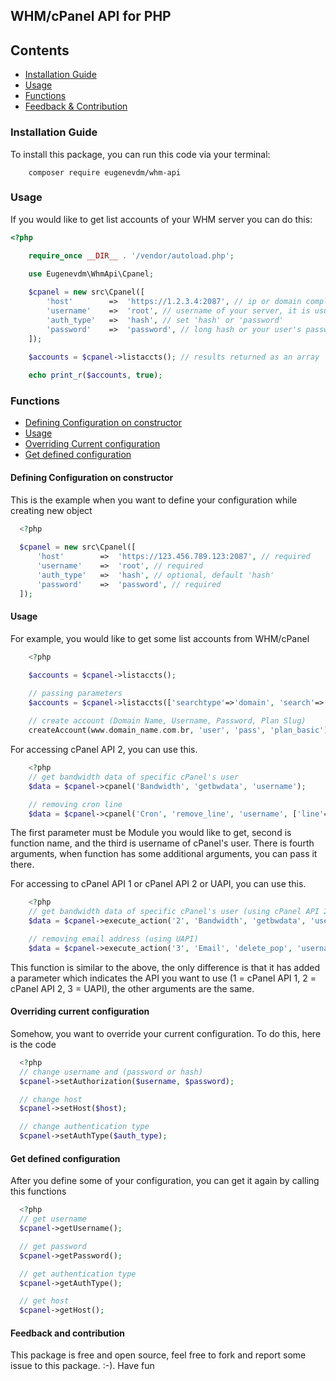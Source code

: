 ## WHM/cPanel API for PHP

## Contents
- [Installation Guide](#installation-guide)
- [Usage](#usage)
- [Functions](#functions)
- [Feedback & Contribution](#feedback-and-contribution)

### Installation Guide

To install this package, you can run this code via your terminal:

```shell
	composer require eugenevdm/whm-api
```
### Usage

If you would like to get list accounts of your WHM server you can do this:

```php
<?php

    require_once __DIR__ . '/vendor/autoload.php';

    use Eugenevdm\WhmApi\Cpanel;  
  
    $cpanel = new src\Cpanel([
        'host'        =>  'https://1.2.3.4:2087', // ip or domain complete with its protocol and port
        'username'    =>  'root', // username of your server, it is usually root
        'auth_type'   =>  'hash', // set 'hash' or 'password'
        'password'    =>  'password', // long hash or your user's password
    ]);

    $accounts = $cpanel->listaccts(); // results returned as an array
  
    echo print_r($accounts, true);
```

### Functions

- [Defining Configuration on constructor](#defining-configuration-on-constructor)
- [Usage](#usage)
- [Overriding Current configuration](#overriding-current-configuration)
- [Get defined configuration](#get-defined-configuration)

#### Defining Configuration on constructor
This is the example when you want to define your configuration while creating new object

```php
  <?php
  
  $cpanel = new src\Cpanel([
      'host'        =>  'https://123.456.789.123:2087', // required
      'username'    =>  'root', // required
      'auth_type'   =>  'hash', // optional, default 'hash'
      'password'    =>  'password', // required
  ]);
```

#### Usage
For example, you would like to get some list accounts from WHM/cPanel
```php
	<?php

	$accounts = $cpanel->listaccts();

	// passing parameters
	$accounts = $cpanel->listaccts(['searchtype'=>'domain', 'search'=>'', 'exact', 'search'=>'helloworld.com']);
	
	// create account (Domain Name, Username, Password, Plan Slug)
	createAccount(www.domain_name.com.br, 'user', 'pass', 'plan_basic');
```

For accessing cPanel API 2, you can use this.

```php
	<?php
	// get bandwidth data of specific cPanel's user
	$data = $cpanel->cpanel('Bandwidth', 'getbwdata', 'username');

	// removing cron line
	$data = $cpanel->cpanel('Cron', 'remove_line', 'username', ['line'=>1]);
```

The first parameter must be Module you would like to get, second is function name, and the third is username of cPanel's user. There is fourth arguments, when function has some additional arguments, you can pass it there.

For accessing to cPanel API 1 or cPanel API 2 or UAPI, you can use this.

```php
	<?php
	// get bandwidth data of specific cPanel's user (using cPanel API 2)
	$data = $cpanel->execute_action('2', 'Bandwidth', 'getbwdata', 'username');

	// removing email address (using UAPI)
	$data = $cpanel->execute_action('3', 'Email', 'delete_pop', 'username', ['email'=>'peter@griffin.com']);
```

This function is similar to the above, the only difference is that it has added a parameter which indicates the API you want to use (1 = cPanel API 1, 2 = cPanel API 2, 3 = UAPI), the other arguments are the same.

#### Overriding current configuration
Somehow, you want to override your current configuration. To do this, here is the code

```php
  <?php
  // change username and (password or hash)
  $cpanel->setAuthorization($username, $password);

  // change host
  $cpanel->setHost($host);

  // change authentication type
  $cpanel->setAuthType($auth_type);
```

#### Get defined configuration
After you define some of your configuration, you can get it again by calling this functions

```php
  <?php
  // get username
  $cpanel->getUsername();

  // get password
  $cpanel->getPassword();

  // get authentication type
  $cpanel->getAuthType();

  // get host
  $cpanel->getHost();
```

#### Feedback and contribution

This package is free and open source, feel free to fork and report some issue to this package. :-). Have fun
